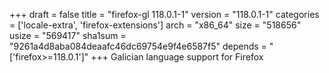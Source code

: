 +++
draft = false
title = "firefox-gl 118.0.1-1"
version = "118.0.1-1"
categories = ['locale-extra', 'firefox-extensions']
arch = "x86_64"
size = "518656"
usize = "569417"
sha1sum = "9261a4d8aba084deaafc46dc69754e9f4e6587f5"
depends = "['firefox>=118.0.1']"
+++
Galician language support for Firefox